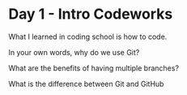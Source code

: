 # Day 1 - Intro Codeworks

What I learned in coding school is how to code.



In your own words, why do we use Git?

What are the benefits of having multiple branches?

What is the difference between Git and GitHub
